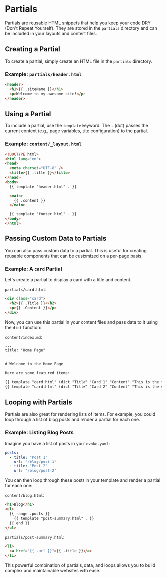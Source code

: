 # Partials

Partials are reusable HTML snippets that help you keep your code DRY (Don't Repeat Yourself). They are stored in the `partials` directory and can be included in your layouts and content files.

## Creating a Partial

To create a partial, simply create an HTML file in the `partials` directory.

### Example: `partials/header.html`

```html
<header>
  <h1>{{ .siteName }}</h1>
  <p>Welcome to my awesome site!</p>
</header>
```

## Using a Partial

To include a partial, use the `template` keyword. The `.` (dot) passes the current context (e.g., page variables, site configuration) to the partial.

### Example: `content/_layout.html`

```html
<!DOCTYPE html>
<html lang="en">
<head>
  <meta charset="UTF-8" />
  <title>{{ .title }}</title>
</head>
<body>
  {{ template "header.html" . }}

  <main>
    {{ .content }}
  </main>

  {{ template "footer.html" . }}
</body>
</html>
```

## Passing Custom Data to Partials

You can also pass custom data to a partial. This is useful for creating reusable components that can be customized on a per-page basis.

### Example: A `card` Partial

Let's create a partial to display a card with a title and content.

`partials/card.html`:

```html
<div class="card">
  <h2>{{ .Title }}</h2>
  <p>{{ .Content }}</p>
</div>
```

Now, you can use this partial in your content files and pass data to it using the `dict` function:

`content/index.md`:

```html
---
title: "Home Page"
---

# Welcome to the Home Page

Here are some featured items:

{{ template "card.html" (dict "Title" "Card 1" "Content" "This is the first card.") }}
{{ template "card.html" (dict "Title" "Card 2" "Content" "This is the second card.") }}
```

## Looping with Partials

Partials are also great for rendering lists of items. For example, you could loop through a list of blog posts and render a partial for each one.

### Example: Listing Blog Posts

Imagine you have a list of posts in your `evoke.yaml`:

```yaml
posts:
  - title: "Post 1"
    url: "/blog/post-1"
  - title: "Post 2"
    url: "/blog/post-2"
```

You can then loop through these posts in your template and render a partial for each one:

`content/blog.html`:

```html
<h1>Blog</h1>
<ul>
  {{ range .posts }}
    {{ template "post-summary.html" . }}
  {{ end }}
</ul>
```

`partials/post-summary.html`:

```html
<li>
  <a href="{{ .url }}">{{ .title }}</a>
</li>
```

This powerful combination of partials, data, and loops allows you to build complex and maintainable websites with ease.
